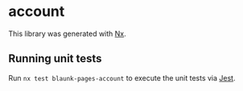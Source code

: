 # account

This library was generated with [Nx](https://nx.dev).

## Running unit tests

Run `nx test blaunk-pages-account` to execute the unit tests via
[Jest](https://jestjs.io).
